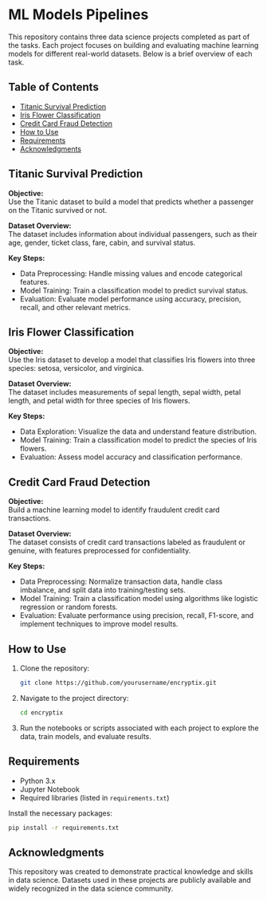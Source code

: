 # ML Models Pipelines

This repository contains three data science projects completed as part of the tasks. Each project focuses on building and evaluating machine learning models for different real-world datasets. Below is a brief overview of each task.

## Table of Contents

- [Titanic Survival Prediction](#titanic-survival-prediction)
- [Iris Flower Classification](#iris-flower-classification)
- [Credit Card Fraud Detection](#credit-card-fraud-detection)
- [How to Use](#how-to-use)
- [Requirements](#requirements)
- [Acknowledgments](#acknowledgments)

## Titanic Survival Prediction

**Objective:**  
Use the Titanic dataset to build a model that predicts whether a passenger on the Titanic survived or not.

**Dataset Overview:**  
The dataset includes information about individual passengers, such as their age, gender, ticket class, fare, cabin, and survival status.

**Key Steps:**
- Data Preprocessing: Handle missing values and encode categorical features.
- Model Training: Train a classification model to predict survival status.
- Evaluation: Evaluate model performance using accuracy, precision, recall, and other relevant metrics.

## Iris Flower Classification

**Objective:**  
Use the Iris dataset to develop a model that classifies Iris flowers into three species: setosa, versicolor, and virginica.

**Dataset Overview:**  
The dataset includes measurements of sepal length, sepal width, petal length, and petal width for three species of Iris flowers.

**Key Steps:**
- Data Exploration: Visualize the data and understand feature distribution.
- Model Training: Train a classification model to predict the species of Iris flowers.
- Evaluation: Assess model accuracy and classification performance.

## Credit Card Fraud Detection

**Objective:**  
Build a machine learning model to identify fraudulent credit card transactions.

**Dataset Overview:**  
The dataset consists of credit card transactions labeled as fraudulent or genuine, with features preprocessed for confidentiality.

**Key Steps:**
- Data Preprocessing: Normalize transaction data, handle class imbalance, and split data into training/testing sets.
- Model Training: Train a classification model using algorithms like logistic regression or random forests.
- Evaluation: Evaluate performance using precision, recall, F1-score, and implement techniques to improve model results.

## How to Use

1. Clone the repository:
   ```bash
   git clone https://github.com/yourusername/encryptix.git
   ```
2. Navigate to the project directory:
   ```bash
   cd encryptix
   ```
3. Run the notebooks or scripts associated with each project to explore the data, train models, and evaluate results.

## Requirements

- Python 3.x
- Jupyter Notebook
- Required libraries (listed in `requirements.txt`)

Install the necessary packages:
```bash
pip install -r requirements.txt
```

## Acknowledgments

This repository was created to demonstrate practical knowledge and skills in data science. Datasets used in these projects are publicly available and widely recognized in the data science community.

